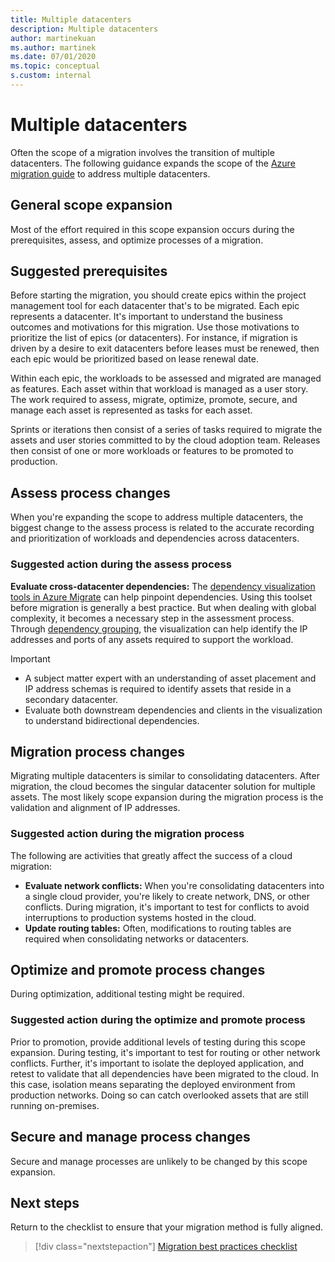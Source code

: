 ```yaml
---
title: Multiple datacenters
description: Multiple datacenters
author: martinekuan
ms.author: martinek
ms.date: 07/01/2020
ms.topic: conceptual
s.custom: internal
---
```


# Multiple datacenters

Often the scope of a migration involves the transition of multiple datacenters. The following guidance expands the scope of the [Azure migration guide](../azure-migration-guide/index.md) to address multiple datacenters.

## General scope expansion

Most of the effort required in this scope expansion occurs during the prerequisites, assess, and optimize processes of a migration.

## Suggested prerequisites

Before starting the migration, you should create epics within the project management tool for each datacenter that's to be migrated. Each epic represents a datacenter. It's important to understand the business outcomes and motivations for this migration. Use those motivations to prioritize the list of epics (or datacenters). For instance, if migration is driven by a desire to exit datacenters before leases must be renewed, then each epic would be prioritized based on lease renewal date.

Within each epic, the workloads to be assessed and migrated are managed as features. Each asset within that workload is managed as a user story. The work required to assess, migrate, optimize, promote, secure, and manage each asset is represented as tasks for each asset.

Sprints or iterations then consist of a series of tasks required to migrate the assets and user stories committed to by the cloud adoption team. Releases then consist of one or more workloads or features to be promoted to production.

## Assess process changes

When you're expanding the scope to address multiple datacenters, the biggest change to the assess process is related to the accurate recording and prioritization of workloads and dependencies across datacenters.

### Suggested action during the assess process

**Evaluate cross-datacenter dependencies:** The [dependency visualization tools in Azure Migrate](/azure/migrate/concepts-dependency-visualization) can help pinpoint dependencies. Using this toolset before migration is generally a best practice. But when dealing with global complexity, it becomes a necessary step in the assessment process. Through [dependency grouping](/azure/migrate/how-to-create-group-machine-dependencies), the visualization can help identify the IP addresses and ports of any assets required to support the workload.

> [!IMPORTANT]
>
> - A subject matter expert with an understanding of asset placement and IP address schemas is required to identify assets that reside in a secondary datacenter.
> - Evaluate both downstream dependencies and clients in the visualization to understand bidirectional dependencies.

## Migration process changes

Migrating multiple datacenters is similar to consolidating datacenters. After migration, the cloud becomes the singular datacenter solution for multiple assets. The most likely scope expansion during the migration process is the validation and alignment of IP addresses.

### Suggested action during the migration process

The following are activities that greatly affect the success of a cloud migration:

- **Evaluate network conflicts:** When you're consolidating datacenters into a single cloud provider, you're likely to create network, DNS, or other conflicts. During migration, it's important to test for conflicts to avoid interruptions to production systems hosted in the cloud.
- **Update routing tables:** Often, modifications to routing tables are required when consolidating networks or datacenters.

## Optimize and promote process changes

During optimization, additional testing might be required.

### Suggested action during the optimize and promote process

Prior to promotion, provide additional levels of testing during this scope expansion. During testing, it's important to test for routing or other network conflicts. Further, it's important to isolate the deployed application, and retest to validate that all dependencies have been migrated to the cloud. In this case, isolation means separating the deployed environment from production networks. Doing so can catch overlooked assets that are still running on-premises.

## Secure and manage process changes

Secure and manage processes are unlikely to be changed by this scope expansion.

## Next steps

Return to the checklist to ensure that your migration method is fully aligned.

> [!div class="nextstepaction"]
> [Migration best practices checklist](./index.md)
